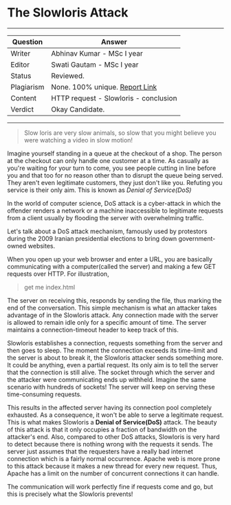 # The Slowloris Attack

---

| Question   | Answer                                                                 |
| ---------- | ---------------------------------------------------------------------- |
| Writer     | Abhinav Kumar - MSc I year                                             |
| Editor     | Swati Gautam - MSc I year                                              |
| Status     | Reviewed.                                                              |
| Plagiarism | None. 100% unique. [Report Link](./plag-reports/plag-slowloris-v1.pdf) |
| Content    | HTTP request - Slowloris - conclusion                                  |
| Verdict    | Okay Candidate.                                                        |

---
> Slow loris are very slow animals, so slow that you might believe you were watching a video in slow motion!

Imagine yourself standing in a queue at the checkout of a shop. The person at the checkout can only handle one customer at a time. As casually as you're waiting for your turn to come, you see people cutting in line before you and that too for no reason other than to disrupt the queue being served. They aren't even legitimate customers, they just don't like you. Refuting you service is their only aim.
This is known as *Denial of Service(DoS)*

In the world of computer science, DoS attack is a cyber-attack in which the offender renders a network or a machine inaccessible to legitimate requests from a client usually by flooding the server with overwhelming traffic.

Let's talk about a DoS attack mechanism, famously used by protestors during the 2009 Iranian presidential elections to bring down government-owned websites.

When you open up your web browser and enter a URL, you are basically communicating with a computer(called the server) and making a few GET requests over HTTP.
For illustration,

> get me index.html

The server on receiving this, responds by sending the file, thus marking the end of the conversation. This simple mechanism is what an attacker takes advantage of in the Slowloris attack. Any connection made with the server is allowed to remain idle only for a specific amount of time. The server maintains a connection-timeout header to keep track of this.

Slowloris establishes a connection, requests something from the server and then goes to sleep. The moment the connection exceeds its time-limit and the server is about to break it, the Slowloris attacker sends something more. It could be anything, even a partial request. Its only aim is to tell the server that the connection is still alive. The socket through which the server and the attacker were communicating ends up withheld. Imagine the same scenario with hundreds of sockets! The server will keep on serving these time-consuming requests.

This results in the affected server having its connection pool completely exhausted. As a consequence, it won't be able to serve a legitimate request. This is what makes Slowloris a **Denial of Service(DoS)** attack. The beauty of this attack is that it only occupies a fraction of bandwidth on the attacker's end. Also, compared to other DoS attacks, Slowloris is very hard to detect because there is nothing wrong with the requests it sends. The server just assumes that the requesters have a really bad internet connection which is a fairly normal occurrence. Apache web is more prone to this attack because it makes a new thread for every new request. Thus, Apache has a limit on the number of concurrent connections it can handle.

The communication will work perfectly fine if requests come and go, but this is precisely what the Slowloris prevents!
